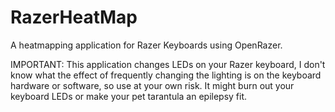 # RazerHeatMap
A heatmapping application for Razer Keyboards using OpenRazer.

IMPORTANT: This application changes LEDs on your Razer keyboard, I don't know what the effect of frequently changing the lighting is on the keyboard hardware or software, so use at your own risk. It might burn out your keyboard LEDs or make your pet tarantula an epilepsy fit. 
